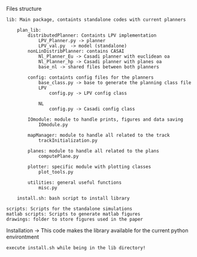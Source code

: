 Files structure

    lib: Main package, containts standalone codes with current planners
        
        plan_lib: 
            distributedPlanner: Containts LPV implementation
                LPV_Planner.py -> planner
                LPV_val.py  -> model (standalone)
            nonLinDistribPlanner: contains CASAI 
                Nl_Planner_Eu -> Casadi planner with euclidean oa
                Nl_Planner_hp -> Casadi planner with planes oa
                base_nl -> shared files between both planners
    
            config: containts config files for the planners
                base_class.py -> base to generate the planning class file
                LPV
                    config.py -> LPV config class 
    
                NL 
                    config.py -> Casadi config class 
    
            IOmodule: module to handle prints, figures and data saving  
                IOmodule.py
    
            mapManager: module to handle all related to the track
                trackInitialization.py
            
            planes: module to handle all related to the plans
                computePlane.py
    
            plotter: specific module with plotting classes
                plot_tools.py
    
            utilities: general useful functions
                misc.py

        install.sh: bash script to install library 

    scripts: Scripts for the standalone simulations
    matlab scripts: Scripts to generate matlab figures
    drawings: folder to store figures used in the paper 

Installation -> This code makes the library available for the current python environtment 

    execute install.sh while being in the lib directory! 
        